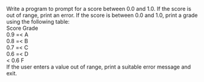 Write a program to prompt for a score between 0.0 and 1.0. If the score is out of range, print an error. If the score is between 0.0 and 1.0, print a grade using the following table:<br/>
Score Grade<br/>
0.9 =< A<br/>
0.8 =< B<br/>
0.7 =< C<br/>
0.6 =< D<br/>
< 0.6 F<br/>
If the user enters a value out of range, print a suitable error message and exit.
